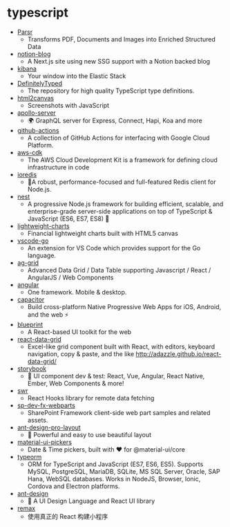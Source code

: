 # typescript
- [Parsr](https://github.com/axa-group/Parsr)
  - Transforms PDF, Documents and Images into Enriched Structured Data
- [notion-blog](https://github.com/ijjk/notion-blog)
  - A Next.js site using new SSG support with a Notion backed blog
- [kibana](https://github.com/elastic/kibana)
  - Your window into the Elastic Stack
- [DefinitelyTyped](https://github.com/DefinitelyTyped/DefinitelyTyped)
  - The repository for high quality TypeScript type definitions.
- [html2canvas](https://github.com/niklasvh/html2canvas)
  - Screenshots with JavaScript
- [apollo-server](https://github.com/apollographql/apollo-server)
  - 🌍 GraphQL server for Express, Connect, Hapi, Koa and more
- [github-actions](https://github.com/GoogleCloudPlatform/github-actions)
  - A collection of GitHub Actions for interfacing with Google Cloud Platform.
- [aws-cdk](https://github.com/aws/aws-cdk)
  - The AWS Cloud Development Kit is a framework for defining cloud infrastructure in code
- [ioredis](https://github.com/luin/ioredis)
  - 🚀A robust, performance-focused and full-featured Redis client for Node.js.
- [nest](https://github.com/nestjs/nest)
  - A progressive Node.js framework for building efficient, scalable, and enterprise-grade server-side applications on top of TypeScript & JavaScript (ES6, ES7, ES8) 🚀
- [lightweight-charts](https://github.com/tradingview/lightweight-charts)
  - Financial lightweight charts built with HTML5 canvas
- [vscode-go](https://github.com/microsoft/vscode-go)
  - An extension for VS Code which provides support for the Go language.
- [ag-grid](https://github.com/ag-grid/ag-grid)
  - Advanced Data Grid / Data Table supporting Javascript / React / AngularJS / Web Components
- [angular](https://github.com/angular/angular)
  - One framework. Mobile & desktop.
- [capacitor](https://github.com/ionic-team/capacitor)
  - Build cross-platform Native Progressive Web Apps for iOS, Android, and the web ⚡️
- [blueprint](https://github.com/palantir/blueprint)
  - A React-based UI toolkit for the web
- [react-data-grid](https://github.com/adazzle/react-data-grid)
  - Excel-like grid component built with React, with editors, keyboard navigation, copy & paste, and the like http://adazzle.github.io/react-data-grid/
- [storybook](https://github.com/storybookjs/storybook)
  - 📓 UI component dev & test: React, Vue, Angular, React Native, Ember, Web Components & more!
- [swr](https://github.com/zeit/swr)
  - React Hooks library for remote data fetching
- [sp-dev-fx-webparts](https://github.com/SharePoint/sp-dev-fx-webparts)
  - SharePoint Framework client-side web part samples and related assets.
- [ant-design-pro-layout](https://github.com/ant-design/ant-design-pro-layout)
  - 🌃 Powerful and easy to use beautiful layout
- [material-ui-pickers](https://github.com/mui-org/material-ui-pickers)
  - Date & Time pickers, built with ❤️ for @material-ui/core
- [typeorm](https://github.com/typeorm/typeorm)
  - ORM for TypeScript and JavaScript (ES7, ES6, ES5). Supports MySQL, PostgreSQL, MariaDB, SQLite, MS SQL Server, Oracle, SAP Hana, WebSQL databases. Works in NodeJS, Browser, Ionic, Cordova and Electron platforms.
- [ant-design](https://github.com/ant-design/ant-design)
  - 🌈 A UI Design Language and React UI library
- [remax](https://github.com/remaxjs/remax)
  - 使用真正的 React 构建小程序
